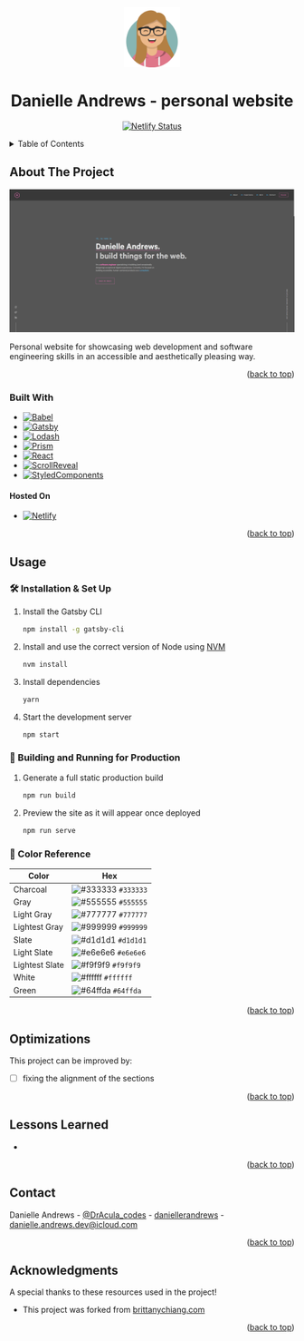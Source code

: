 <!-- https://github.com/othneildrew/Best-README-Template/ -->

<a name="readme-top"></a>

<!-- PROJECT LOGO -->
<div align="center">
  <a href="#">
    <img alt="Logo" src="https://raw.githubusercontent.com/DrAcula27/personalWebsite/main/src/images/logo_self.svg" width="100" />
  </a>

  <h1>Danielle Andrews - personal website</h1>

  <p>
  <!-- TODO: update with my netlify status once hosted -->
    <a href="https://app.netlify.com/sites/brittanychiang/deploys" target="_blank">
      <img src="https://api.netlify.com/api/v1/badges/1963b488-7b78-48c9-9e2d-6fb5e47ab3af/deploy-status" alt="Netlify Status" />
    </a>
  </p>
</div>

<!-- TABLE OF CONTENTS -->
<details>
  <summary>Table of Contents</summary>
  <ol>
    <li>
      <a href="#about-the-project">About The Project</a>
      <ul>
        <li><a href="#built-with">Built With</a></li>
      </ul>
    </li>
    <li><a href="#usage">Usage</a></li>
    <li><a href="#optimizations">Optimizations</a></li>
    <li><a href="#lessons-learned">Lessons Learned</a></li>
    <li><a href="#contact">Contact</a></li>
    <li><a href="#acknowledgments">Acknowledgments</a></li>
  </ol>
</details>

<!-- ABOUT THE PROJECT -->

## About The Project

![demo](https://raw.githubusercontent.com/DrAcula27/personalWebsite/main/src/images/demo.png)

Personal website for showcasing web development and software engineering skills in an accessible and aesthetically pleasing way.

<p align="right">(<a href="#readme-top">back to top</a>)</p>

### Built With

- [![Babel](https://img.shields.io/badge/Babel-333333.svg?style=flat&logo=babel&logoColor=F9DC3E)](https://babeljs.io/)
- [![Gatsby](https://img.shields.io/badge/Gatsby-663399.svg?style=flat&logo=gatsby&logoColor=white)](https://www.gatsbyjs.org/)
- [![Lodash](https://img.shields.io/badge/Lodash-3492FF.svg?style=flat&logo=lodash&logoColor=white)](https://lodash.com/)
- [![Prism](https://img.shields.io/badge/Prism-000000.svg?style=flat&logo=prisma&logoColor=white)](https://prismjs.com/)
- [![React](https://img.shields.io/badge/React-333333.svg?style=flat&logo=react&logoColor=61DAFB)](https://react.dev/)
- [![ScrollReveal](https://img.shields.io/badge/ScrollReveal-333333.svg?style=flat&logo=scrollreveal&logoColor=FFCB36)](https://scrollrevealjs.org/)
- [![StyledComponents](https://img.shields.io/badge/styled_components-DB7093.svg?style=flat&logo=styledcomponents&logoColor=white)](https://styled-components.com/)

#### Hosted On

- [![Netlify](https://img.shields.io/badge/netlify-333333.svg?style=flat&logo=netlify&logoColor=00C7B7)](https://www.netlify.com/)

<p align="right">(<a href="#readme-top">back to top</a>)</p>

<!-- USAGE -->

## Usage

### 🛠 Installation & Set Up

1. Install the Gatsby CLI

   ```sh
   npm install -g gatsby-cli
   ```

2. Install and use the correct version of Node using [NVM](https://github.com/nvm-sh/nvm)

   ```sh
   nvm install
   ```

3. Install dependencies

   ```sh
   yarn
   ```

4. Start the development server

   ```sh
   npm start
   ```

### 🚀 Building and Running for Production

1. Generate a full static production build

   ```sh
   npm run build
   ```

1. Preview the site as it will appear once deployed

   ```sh
   npm run serve
   ```

### 🎨 Color Reference

| Color          | Hex                                                                |
| -------------- | ------------------------------------------------------------------ |
| Charcoal       | ![#333333](https://via.placeholder.com/10/333333?text=+) `#333333` |
| Gray           | ![#555555](https://via.placeholder.com/10/555555?text=+) `#555555` |
| Light Gray     | ![#777777](https://via.placeholder.com/10/777777?text=+) `#777777` |
| Lightest Gray  | ![#999999](https://via.placeholder.com/10/999999?text=+) `#999999` |
| Slate          | ![#d1d1d1](https://via.placeholder.com/10/d1d1d1?text=+) `#d1d1d1` |
| Light Slate    | ![#e6e6e6](https://via.placeholder.com/10/e6e6e6?text=+) `#e6e6e6` |
| Lightest Slate | ![#f9f9f9](https://via.placeholder.com/10/f9f9f9?text=+) `#f9f9f9` |
| White          | ![#ffffff](https://via.placeholder.com/10/ffffff?text=+) `#ffffff` |
| Green          | ![#64ffda](https://via.placeholder.com/10/64ffda?text=+) `#64ffda` |

<p align="right">(<a href="#readme-top">back to top</a>)</p>

<!-- OPTIMIZATIONS -->

## Optimizations

This project can be improved by:

- [ ] fixing the alignment of the sections

<p align="right">(<a href="#readme-top">back to top</a>)</p>

<!-- LESSONS LEARNED -->

## Lessons Learned

-

<p align="right">(<a href="#readme-top">back to top</a>)</p>

<!-- CONTACT -->

## Contact

Danielle Andrews - [@DrAcula_codes](https://twitter.com/DrAcula_codes 'Twitter/X') - [daniellerandrews](https://www.linkedin.com/in/daniellerandrews 'LinkedIn') - danielle.andrews.dev@icloud.com

<p align="right">(<a href="#readme-top">back to top</a>)</p>

<!-- ACKNOWLEDGMENTS -->

## Acknowledgments

A special thanks to these resources used in the project!

- This project was forked from [brittanychiang.com](https://brittanychiang.com)

<p align="right">(<a href="#readme-top">back to top</a>)</p>
